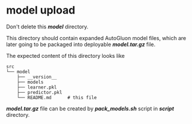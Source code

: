 # model upload

Don't delete this ***model*** directory.

This directory should contain expanded AutoGluon model files, which are later going to be packaged into deployable ***model.tar.gz*** file.

The expected content of this directory looks like
```plain
src
└── model
    ├── __version__
    ├── models
    ├── learner.pkl
    ├── predictor.pkl
    └── README.md      # this file
```

***model.tar.gz*** file can be created by ***pack_models.sh*** script in ***script*** directory.
